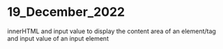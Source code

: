 # 19_December_2022
innerHTML and input value to display the content area of an element/tag and input value of an input element
